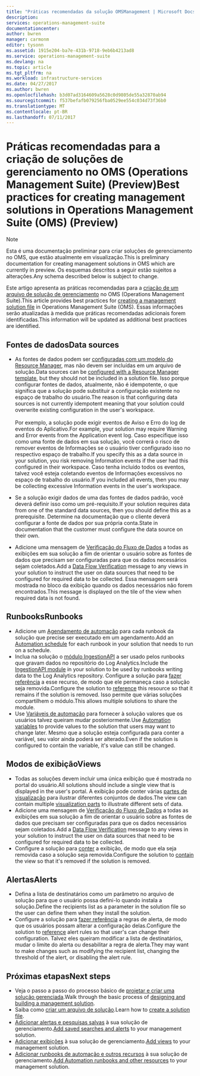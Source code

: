 ```yaml
---
title: "Práticas recomendadas da solução OMSManagement | Microsoft Docs"
description: 
services: operations-management-suite
documentationcenter: 
author: bwren
manager: carmonm
editor: tysonn
ms.assetid: 1915e204-ba7e-431b-9718-9eb6b4213ad8
ms.service: operations-management-suite
ms.devlang: na
ms.topic: article
ms.tgt_pltfrm: na
ms.workload: infrastructure-services
ms.date: 04/27/2017
ms.author: bwren
ms.openlocfilehash: b3d07ad3164609a5628c0d9805de55a32870ab94
ms.sourcegitcommit: f537befafb079256fba0529ee554c034d73f36b0
ms.translationtype: MT
ms.contentlocale: pt-BR
ms.lasthandoff: 07/11/2017
---
```

# <a name="best-practices-for-creating-management-solutions-in-operations-management-suite-oms-preview"></a><span data-ttu-id="41528-102">Práticas recomendadas para a criação de soluções de gerenciamento no OMS (Operations Management Suite) (Preview)</span><span class="sxs-lookup"><span data-stu-id="41528-102">Best practices for creating management solutions in Operations Management Suite (OMS) (Preview)</span></span>
> [!NOTE]
> <span data-ttu-id="41528-103">Esta é uma documentação preliminar para criar soluções de gerenciamento no OMS, que estão atualmente em visualização.</span><span class="sxs-lookup"><span data-stu-id="41528-103">This is preliminary documentation for creating management solutions in OMS which are currently in preview.</span></span> <span data-ttu-id="41528-104">Os esquemas descritos a seguir estão sujeitos a alterações.</span><span class="sxs-lookup"><span data-stu-id="41528-104">Any schema described below is subject to change.</span></span>  

<span data-ttu-id="41528-105">Este artigo apresenta as práticas recomendadas para a [criação de um arquivo de solução de gerenciamento](operations-management-suite-solutions-solution-file.md) no OMS (Operations Management Suite).</span><span class="sxs-lookup"><span data-stu-id="41528-105">This article provides best practices for [creating a management solution file](operations-management-suite-solutions-solution-file.md) in Operations Management Suite (OMS).</span></span>  <span data-ttu-id="41528-106">Essas informações serão atualizadas à medida que práticas recomendadas adicionais forem identificadas.</span><span class="sxs-lookup"><span data-stu-id="41528-106">This information will be updated as additional best practices are identified.</span></span>

## <a name="data-sources"></a><span data-ttu-id="41528-107">Fontes de dados</span><span class="sxs-lookup"><span data-stu-id="41528-107">Data sources</span></span>
- <span data-ttu-id="41528-108">As fontes de dados podem ser [configuradas com um modelo do Resource Manager](../log-analytics/log-analytics-template-workspace-configuration.md), mas não devem ser incluídas em um arquivo de solução.</span><span class="sxs-lookup"><span data-stu-id="41528-108">Data sources can be [configured with a Resource Manager template](../log-analytics/log-analytics-template-workspace-configuration.md), but they should not be included in a solution file.</span></span>  <span data-ttu-id="41528-109">Isso porque configurar fontes de dados, atualmente, não é idempotente, o que significa que a solução pode substituir a configuração existente no espaço de trabalho do usuário.</span><span class="sxs-lookup"><span data-stu-id="41528-109">The reason is that configuring data sources is not currently idempotent meaning that your solution could overwrite existing configuration in the user's workspace.</span></span><br><br><span data-ttu-id="41528-110">Por exemplo, a solução pode exigir eventos de Aviso e Erro do log de eventos do Aplicativo.</span><span class="sxs-lookup"><span data-stu-id="41528-110">For example, your solution may require Warning and Error events from the Application event log.</span></span>  <span data-ttu-id="41528-111">Caso especifique isso como uma fonte de dados em sua solução, você correrá o risco de remover eventos de Informações se o usuário tiver configurado isso no respectivo espaço de trabalho.</span><span class="sxs-lookup"><span data-stu-id="41528-111">If you specify this as a data source in your solution, you risk removing Information events if the user had this configured in their workspace.</span></span>  <span data-ttu-id="41528-112">Caso tenha incluído todos os eventos, talvez você esteja coletando eventos de Informações excessivos no espaço de trabalho do usuário.</span><span class="sxs-lookup"><span data-stu-id="41528-112">If you included all events, then you may be collecting excessive Information events in the user's workspace.</span></span>

- <span data-ttu-id="41528-113">Se a solução exigir dados de uma das fontes de dados padrão, você deverá definir isso como um pré-requisito.</span><span class="sxs-lookup"><span data-stu-id="41528-113">If your solution requires data from one of the standard data sources, then you should define this as a prerequisite.</span></span>  <span data-ttu-id="41528-114">Determine na documentação que o cliente deverá configurar a fonte de dados por sua própria conta.</span><span class="sxs-lookup"><span data-stu-id="41528-114">State in documentation that the customer must configure the data source on their own.</span></span>  
- <span data-ttu-id="41528-115">Adicione uma mensagem de [Verificação do Fluxo de Dados](../log-analytics/log-analytics-view-designer-tiles.md) a todas as exibições em sua solução a fim de orientar o usuário sobre as fontes de dados que precisam ser configuradas para que os dados necessários sejam coletados.</span><span class="sxs-lookup"><span data-stu-id="41528-115">Add a [Data Flow Verification](../log-analytics/log-analytics-view-designer-tiles.md) message to any views in your solution to instruct the user on data sources that need to be configured for required data to be collected.</span></span>  <span data-ttu-id="41528-116">Essa mensagem será mostrada no bloco da exibição quando os dados necessários não forem encontrados.</span><span class="sxs-lookup"><span data-stu-id="41528-116">This message is displayed on the tile of the view when required data is not found.</span></span>


## <a name="runbooks"></a><span data-ttu-id="41528-117">Runbooks</span><span class="sxs-lookup"><span data-stu-id="41528-117">Runbooks</span></span>
- <span data-ttu-id="41528-118">Adicione um [Agendamento de automação](../automation/automation-schedules.md) para cada runbook da solução que precise ser executado em um agendamento.</span><span class="sxs-lookup"><span data-stu-id="41528-118">Add an [Automation schedule](../automation/automation-schedules.md) for each runbook in your solution that needs to run on a schedule.</span></span>
- <span data-ttu-id="41528-119">Inclua na solução o [módulo IngestionAPI](https://www.powershellgallery.com/packages/OMSIngestionAPI/1.5) a ser usado pelos runbooks que gravam dados no repositório do Log Analytics.</span><span class="sxs-lookup"><span data-stu-id="41528-119">Include the [IngestionAPI module](https://www.powershellgallery.com/packages/OMSIngestionAPI/1.5) in your solution to be used by runbooks writing data to the Log Analytics repository.</span></span>  <span data-ttu-id="41528-120">Configure a solução para [fazer referência](operations-management-suite-solutions-solution-file.md#solution-resource) a esse recurso, de modo que ele permaneça caso a solução seja removida.</span><span class="sxs-lookup"><span data-stu-id="41528-120">Configure the solution to [reference](operations-management-suite-solutions-solution-file.md#solution-resource) this resource so that it remains if the solution is removed.</span></span>  <span data-ttu-id="41528-121">Isso permite que várias soluções compartilhem o módulo.</span><span class="sxs-lookup"><span data-stu-id="41528-121">This allows multiple solutions to share the module.</span></span>
- <span data-ttu-id="41528-122">Use [Variáveis de automação](../automation/automation-schedules.md) para fornecer à solução valores que os usuários talvez queiram mudar posteriormente.</span><span class="sxs-lookup"><span data-stu-id="41528-122">Use [Automation variables](../automation/automation-schedules.md) to provide values to the solution that users may want to change later.</span></span>  <span data-ttu-id="41528-123">Mesmo que a solução esteja configurada para conter a variável, seu valor ainda poderá ser alterado.</span><span class="sxs-lookup"><span data-stu-id="41528-123">Even if the solution is configured to contain the variable, it's value can still be changed.</span></span>

## <a name="views"></a><span data-ttu-id="41528-124">Modos de exibição</span><span class="sxs-lookup"><span data-stu-id="41528-124">Views</span></span>
- <span data-ttu-id="41528-125">Todas as soluções devem incluir uma única exibição que é mostrada no portal do usuário.</span><span class="sxs-lookup"><span data-stu-id="41528-125">All solutions should include a single view that is displayed in the user's portal.</span></span>  <span data-ttu-id="41528-126">A exibição pode conter várias [partes de visualização](../log-analytics/log-analytics-view-designer-parts.md) para ilustrar diferentes conjuntos de dados.</span><span class="sxs-lookup"><span data-stu-id="41528-126">The view can contain multiple [visualization parts](../log-analytics/log-analytics-view-designer-parts.md) to illustrate different sets of data.</span></span>
- <span data-ttu-id="41528-127">Adicione uma mensagem de [Verificação do Fluxo de Dados](../log-analytics/log-analytics-view-designer-tiles.md) a todas as exibições em sua solução a fim de orientar o usuário sobre as fontes de dados que precisam ser configuradas para que os dados necessários sejam coletados.</span><span class="sxs-lookup"><span data-stu-id="41528-127">Add a [Data Flow Verification](../log-analytics/log-analytics-view-designer-tiles.md) message to any views in your solution to instruct the user on data sources that need to be configured for required data to be collected.</span></span>
- <span data-ttu-id="41528-128">Configure a solução para [conter](operations-management-suite-solutions-solution-file.md#solution-resource) a exibição, de modo que ela seja removida caso a solução seja removida.</span><span class="sxs-lookup"><span data-stu-id="41528-128">Configure the solution to [contain](operations-management-suite-solutions-solution-file.md#solution-resource) the view so that it's removed if the solution is removed.</span></span>

## <a name="alerts"></a><span data-ttu-id="41528-129">Alertas</span><span class="sxs-lookup"><span data-stu-id="41528-129">Alerts</span></span>
- <span data-ttu-id="41528-130">Defina a lista de destinatários como um parâmetro no arquivo de solução para que o usuário possa defini-lo quando instala a solução.</span><span class="sxs-lookup"><span data-stu-id="41528-130">Define the recipients list as a parameter in the solution file so the user can define them when they install the solution.</span></span>
- <span data-ttu-id="41528-131">Configure a solução para [fazer referência](operations-management-suite-solutions-solution-file.md#solution-resource) a regras de alerta, de modo que os usuários possam alterar a configuração delas.</span><span class="sxs-lookup"><span data-stu-id="41528-131">Configure the solution to [reference](operations-management-suite-solutions-solution-file.md#solution-resource) alert rules so that user's can change their configuration.</span></span>  <span data-ttu-id="41528-132">Talvez eles queiram modificar a lista de destinatários, mudar o limite do alerta ou desabilitar a regra de alerta.</span><span class="sxs-lookup"><span data-stu-id="41528-132">They may want to make changes such as modifying the recipient list, changing the threshold of the alert, or disabling the alert rule.</span></span> 


## <a name="next-steps"></a><span data-ttu-id="41528-133">Próximas etapas</span><span class="sxs-lookup"><span data-stu-id="41528-133">Next steps</span></span>
* <span data-ttu-id="41528-134">Veja o passo a passo do processo básico de [projetar e criar uma solução gerenciada](operations-management-suite-solutions-creating.md).</span><span class="sxs-lookup"><span data-stu-id="41528-134">Walk through the basic process of [designing and building a management solution](operations-management-suite-solutions-creating.md).</span></span>
* <span data-ttu-id="41528-135">Saiba como [criar um arquivo de solução](operations-management-suite-solutions-solution-file.md).</span><span class="sxs-lookup"><span data-stu-id="41528-135">Learn how to [create a solution file](operations-management-suite-solutions-solution-file.md).</span></span>
* <span data-ttu-id="41528-136">[Adicionar alertas e pesquisas salvas](operations-management-suite-solutions-resources-searches-alerts.md) à sua solução de gerenciamento.</span><span class="sxs-lookup"><span data-stu-id="41528-136">[Add saved searches and alerts](operations-management-suite-solutions-resources-searches-alerts.md) to your management solution.</span></span>
* <span data-ttu-id="41528-137">[Adicionar exibições](operations-management-suite-solutions-resources-views.md) à sua solução de gerenciamento.</span><span class="sxs-lookup"><span data-stu-id="41528-137">[Add views](operations-management-suite-solutions-resources-views.md) to your management solution.</span></span>
* <span data-ttu-id="41528-138">[Adicionar runbooks de automação e outros recursos](operations-management-suite-solutions-resources-automation.md) à sua solução de gerenciamento.</span><span class="sxs-lookup"><span data-stu-id="41528-138">[Add Automation runbooks and other resources](operations-management-suite-solutions-resources-automation.md) to your management solution.</span></span>

